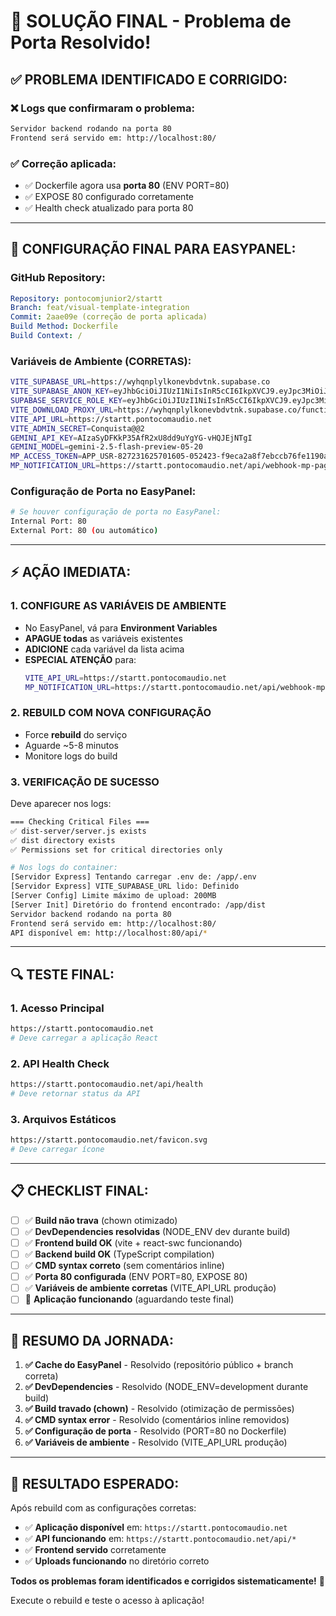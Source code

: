 # 🎯 SOLUÇÃO FINAL - Problema de Porta Resolvido!

## ✅ **PROBLEMA IDENTIFICADO E CORRIGIDO:**

### **❌ Logs que confirmaram o problema:**
```bash
Servidor backend rodando na porta 80
Frontend será servido em: http://localhost:80/
```

### **✅ Correção aplicada:**
- ✅ Dockerfile agora usa **porta 80** (ENV PORT=80)
- ✅ EXPOSE 80 configurado corretamente
- ✅ Health check atualizado para porta 80

---

## 🚀 **CONFIGURAÇÃO FINAL PARA EASYPANEL:**

### **GitHub Repository:**
```yaml
Repository: pontocomjunior2/startt
Branch: feat/visual-template-integration
Commit: 2aae09e (correção de porta aplicada)
Build Method: Dockerfile
Build Context: /
```

### **Variáveis de Ambiente (CORRETAS):**
```bash
VITE_SUPABASE_URL=https://wyhqnplylkonevbdvtnk.supabase.co
VITE_SUPABASE_ANON_KEY=eyJhbGciOiJIUzI1NiIsInR5cCI6IkpXVCJ9.eyJpc3MiOiJzdXBhYmFzZSIsInJlZiI6Ind5aHFucGx5bGtvbmV2YmR2dG5rIiwicm9sZSI6ImFub24iLCJpYXQiOjE3NDcwODc4OTUsImV4cCI6MjA2MjY2Mzg5NX0.NKJgyjqWmtZcEmP05G2wFGElsTlZXdhjL2b-nPiqUEU
SUPABASE_SERVICE_ROLE_KEY=eyJhbGciOiJIUzI1NiIsInR5cCI6IkpXVCJ9.eyJpc3MiOiJzdXBhYmFzZSIsInJlZiI6Ind5aHFucGx5bGtvbmV2YmR2dG5rIiwicm9sZSI6InNlcnZpY2Vfcm9sZSIsImlhdCI6MTc0NzA4Nzg5NSwiZXhwIjoyMDYyNjYzODk1fQ.8fjCst6v96NoaSPfpllxunqKd4IBMN3NdaroieDWFoE
VITE_DOWNLOAD_PROXY_URL=https://wyhqnplylkonevbdvtnk.supabase.co/functions/v1/download-proxy
VITE_API_URL=https://startt.pontocomaudio.net
VITE_ADMIN_SECRET=Conquista@@2
GEMINI_API_KEY=AIzaSyDFKkP35AfR2xU8dd9uYgYG-vHQJEjNTgI
GEMINI_MODEL=gemini-2.5-flash-preview-05-20
MP_ACCESS_TOKEN=APP_USR-827231625701605-052423-f9eca2a8f7ebccb76fe1190a4aa64f1e-11725700
MP_NOTIFICATION_URL=https://startt.pontocomaudio.net/api/webhook-mp-pagamentos
```

### **Configuração de Porta no EasyPanel:**
```bash
# Se houver configuração de porta no EasyPanel:
Internal Port: 80
External Port: 80 (ou automático)
```

---

## ⚡ **AÇÃO IMEDIATA:**

### **1. CONFIGURE AS VARIÁVEIS DE AMBIENTE**
- No EasyPanel, vá para **Environment Variables**
- **APAGUE todas** as variáveis existentes
- **ADICIONE** cada variável da lista acima
- **ESPECIAL ATENÇÃO** para:
  ```bash
  VITE_API_URL=https://startt.pontocomaudio.net
  MP_NOTIFICATION_URL=https://startt.pontocomaudio.net/api/webhook-mp-pagamentos
  ```

### **2. REBUILD COM NOVA CONFIGURAÇÃO**
- Force **rebuild** do serviço
- Aguarde ~5-8 minutos
- Monitore logs do build

### **3. VERIFICAÇÃO DE SUCESSO**
Deve aparecer nos logs:
```bash
=== Checking Critical Files ===
✅ dist-server/server.js exists
✅ dist directory exists
✅ Permissions set for critical directories only

# Nos logs do container:
[Servidor Express] Tentando carregar .env de: /app/.env
[Servidor Express] VITE_SUPABASE_URL lido: Definido
[Server Config] Limite máximo de upload: 200MB
[Server Init] Diretório do frontend encontrado: /app/dist
Servidor backend rodando na porta 80
Frontend será servido em: http://localhost:80/
API disponível em: http://localhost:80/api/*
```

---

## 🔍 **TESTE FINAL:**

### **1. Acesso Principal**
```bash
https://startt.pontocomaudio.net
# Deve carregar a aplicação React
```

### **2. API Health Check**
```bash
https://startt.pontocomaudio.net/api/health
# Deve retornar status da API
```

### **3. Arquivos Estáticos**
```bash
https://startt.pontocomaudio.net/favicon.svg
# Deve carregar ícone
```

---

## 📋 **CHECKLIST FINAL:**

- [ ] ✅ **Build não trava** (chown otimizado)
- [ ] ✅ **DevDependencies resolvidas** (NODE_ENV dev durante build)
- [ ] ✅ **Frontend build OK** (vite + react-swc funcionando)
- [ ] ✅ **Backend build OK** (TypeScript compilation)
- [ ] ✅ **CMD syntax correto** (sem comentários inline)
- [ ] ✅ **Porta 80 configurada** (ENV PORT=80, EXPOSE 80)
- [ ] ✅ **Variáveis de ambiente corretas** (VITE_API_URL produção)
- [ ] 🔄 **Aplicação funcionando** (aguardando teste final)

---

## 🎉 **RESUMO DA JORNADA:**

1. **✅ Cache do EasyPanel** - Resolvido (repositório público + branch correta)
2. **✅ DevDependencies** - Resolvido (NODE_ENV=development durante build)
3. **✅ Build travado (chown)** - Resolvido (otimização de permissões)
4. **✅ CMD syntax error** - Resolvido (comentários inline removidos)
5. **✅ Configuração de porta** - Resolvido (PORT=80 no Dockerfile)
6. **✅ Variáveis de ambiente** - Resolvido (VITE_API_URL produção)

---

## 🚀 **RESULTADO ESPERADO:**

Após rebuild com as configurações corretas:
- ✅ **Aplicação disponível** em: `https://startt.pontocomaudio.net`
- ✅ **API funcionando** em: `https://startt.pontocomaudio.net/api/*`
- ✅ **Frontend servido** corretamente
- ✅ **Uploads funcionando** no diretório correto

**Todos os problemas foram identificados e corrigidos sistematicamente!** 🎯

Execute o rebuild e teste o acesso à aplicação! 